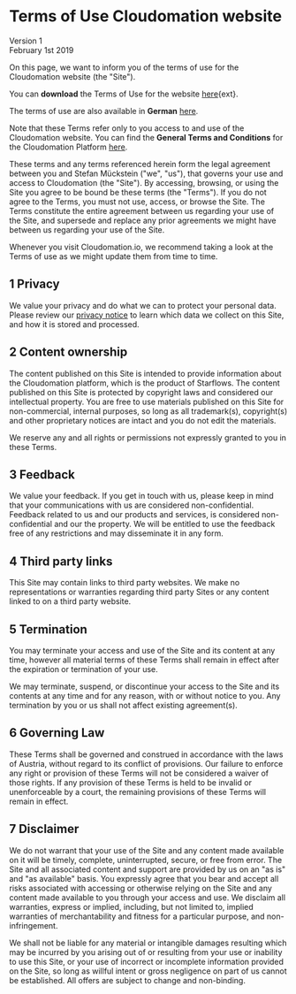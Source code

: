 # Terms of Use Cloudomation website
Version 1  
February 1st 2019

On this page, we want to inform you of the terms of use for the Cloudomation website (the "Site").

You can **download** the Terms of Use for the website [here](/sitedata/downloads/Terms%20of%20use%20Cloudomation%20website%20version%201.pdf){ext}.

The terms of use are also available in **German** [here](/site/Nutzungsbedingungen+Webseite).

Note that these Terms refer only to you access to and use of the Cloudomation website. You can find the **General Terms and Conditions** for the Cloudomation Platform [here](/site/General+Terms+and+Conditions).

These terms and any terms referenced herein form the legal agreement between you and Stefan Mückstein ("we", "us"), that governs your use and access to Cloudomation (the "Site"). By accessing, browsing, or using the Site you agree to be bound be these terms (the "Terms"). If you do not agree to the Terms, you must not use, access, or browse the Site. The Terms constitute the entire agreement between us regarding your use of the Site, and supersede and replace any prior agreements we might have between us regarding your use of the Site.

Whenever you visit Cloudomation.io, we recommend taking a look at the Terms of use as we might update them from time to time.

## 1 Privacy
We value your privacy and do what we can to protect your personal data. Please review our [privacy notice](/Privacy) to learn which data we collect on this Site, and how it is stored and processed.

## 2 Content ownership
The content published on this Site is intended to provide information about the Cloudomation platform, which is the product of Starflows. The content published on this Site is protected by copyright laws and considered our intellectual property. You are free to use materials published on this Site for non-commercial, internal purposes, so long as all trademark(s), copyright(s) and other proprietary notices are intact and you do not edit the materials.

We reserve any and all rights or permissions not expressly granted to you in these Terms.

## 3 Feedback
We value your feedback. If you get in touch with us, please keep in mind that your communications with us are considered non-confidential. Feedback related to us and our products and services, is considered non-confidential and our the property. We will be entitled to use the feedback free of any restrictions and may disseminate it in any form.

## 4 Third party links
This Site may contain links to third party websites. We make no representations or warranties regarding third party Sites or any content linked to on a third party website.

## 5 Termination
You may terminate your access and use of the Site and its content at any time, however all material terms of these Terms shall remain in effect after the expiration or termination of your use.  

We may terminate, suspend, or discontinue your access to the Site and its contents at any time and for any reason, with or without notice to you. Any termination by you or us shall not affect existing agreement(s).

## 6 Governing Law
These Terms shall be governed and construed in accordance with the laws of Austria, without regard to its conflict of provisions. Our failure to enforce any right or provision of these Terms will not be considered a waiver of those rights. If any provision of these Terms is held to be invalid or unenforceable by a court, the remaining provisions of these Terms will remain in effect.

## 7 Disclaimer
We do not warrant that your use of the Site and any content made available on it will be timely, complete, uninterrupted, secure, or free from error. The Site and all associated content and support are provided by us on an "as is" and "as available" basis. You expressly agree that you bear and accept all risks associated with accessing or otherwise relying on the Site and any content made available to you through your access and use. We disclaim all warranties, express or implied, including, but not limited to, implied warranties of merchantability and fitness for a particular purpose, and non-infringement.

We shall not be liable for any material or intangible damages resulting which may be incurred by you arising out of or resulting from your use or inability to use this Site, or your use of incorrect or incomplete information provided on the Site, so long as willful intent or gross negligence on part of us cannot be established. All offers are subject to change and non-binding.
